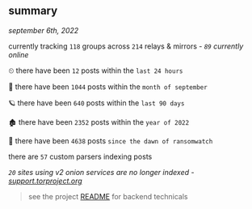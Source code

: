 
## summary
_september 6th, 2022_

currently tracking `118` groups across `214` relays & mirrors - _`89` currently online_

⏲ there have been `12` posts within the `last 24 hours`

🦈 there have been `1044` posts within the `month of september`

🪐 there have been `640` posts within the `last 90 days`

🏚 there have been `2352` posts within the `year of 2022`

🦕 there have been `4638` posts `since the dawn of ransomwatch`

there are `57` custom parsers indexing posts

_`20` sites using v2 onion services are no longer indexed - [support.torproject.org](https://support.torproject.org/onionservices/v2-deprecation/)_

> see the project [README](https://github.com/joshhighet/ransomwatch#ransomwatch--) for backend technicals
